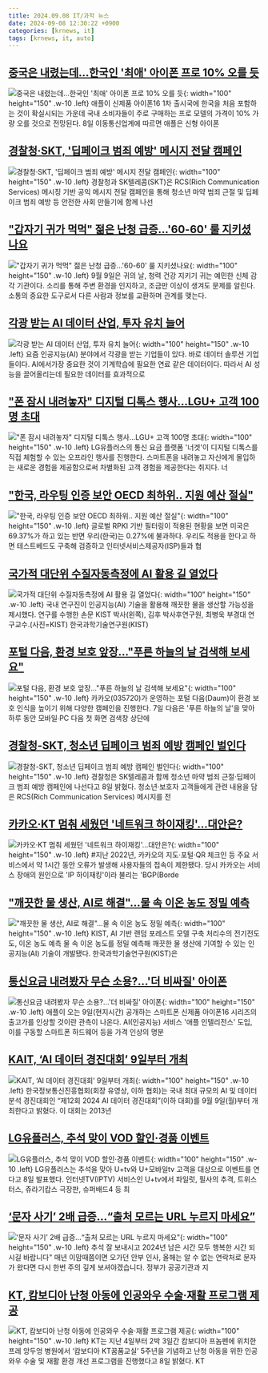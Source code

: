 ```yaml
---
title: 2024.09.08 IT/과학 뉴스
date: 2024-09-08 12:30:22 +0900
categories: [krnews, it]
tags: [krnews, it, auto]
---
```

## [중국은 내렸는데…한국인 '최애' 아이폰 프로 10% 오를 듯](https://n.news.naver.com/mnews/article/015/0005031150)

![중국은 내렸는데…한국인 '최애' 아이폰 프로 10% 오를 듯](https://mimgnews.pstatic.net/image/origin/015/2024/09/08/5031150.jpg?type=nf220_150){: width="100" height="150" .w-10 .left}
애플이 신제품 아이폰16 1차 출시국에 한국을 처음 포함하는 것이 확실시되는 가운데 국내 소비자들이 주로 구매하는 프로 모델의 가격이 10% 가량 오를 것으로 전망된다. 8일 이동통신업계에 따르면 애플은 신형 아이폰

## [경찰청·SKT, '딥페이크 범죄 예방' 메시지 전달 캠페인](https://n.news.naver.com/mnews/article/018/0005831430)

![경찰청·SKT, '딥페이크 범죄 예방' 메시지 전달 캠페인](https://mimgnews.pstatic.net/image/origin/018/2024/09/08/5831430.jpg?type=nf220_150){: width="100" height="150" .w-10 .left}
경찰청과 SK텔레콤(SKT)은 RCS(Rich Communication Services) 메시징 기반 공익 메시지 전달 캠페인을 통해 청소년 마약 범죄 근절 및 딥페이크 범죄 예방 등 안전한 사회 만들기에 함께 나선

## ["갑자기 귀가 먹먹" 젊은 난청 급증…'60-60' 룰 지키셨나요](https://n.news.naver.com/mnews/article/025/0003384998)

!["갑자기 귀가 먹먹" 젊은 난청 급증…'60-60' 룰 지키셨나요](https://mimgnews.pstatic.net/image/origin/025/2024/09/07/3384998.jpg?type=nf220_150){: width="100" height="150" .w-10 .left}
9월 9일은 귀의 날, 청력 건강 지키기 귀는 예민한 신체 감각 기관이다. 소리를 통해 주변 환경을 인지하고, 조금만 이상이 생겨도 문제를 알린다. 소통의 중요한 도구로서 다른 사람과 정보를 교환하며 관계를 맺는다.

## [각광 받는 AI 데이터 산업, 투자 유치 늘어](https://n.news.naver.com/mnews/article/469/0000822019)

![각광 받는 AI 데이터 산업, 투자 유치 늘어](https://mimgnews.pstatic.net/image/origin/469/2024/09/07/822019.jpg?type=nf220_150){: width="100" height="150" .w-10 .left}
요즘 인공지능(AI) 분야에서 각광을 받는 기업들이 있다. 바로 데이터 솔루션 기업들이다. AI에서가장 중요한 것이 기계학습에 필요한 연료 같은 데이터이다. 따라서 AI 성능을 끌어올리는데 필요한 데이터를 효과적으로

## ["폰 잠시 내려놓자" 디지털 디톡스 행사…LGU+ 고객 100명 초대](https://n.news.naver.com/mnews/article/277/0005469527)

!["폰 잠시 내려놓자" 디지털 디톡스 행사…LGU+ 고객 100명 초대](https://mimgnews.pstatic.net/image/origin/277/2024/09/08/5469527.jpg?type=nf220_150){: width="100" height="150" .w-10 .left}
LG유플러스의 통신 요금 플랫폼 '너겟'이 디지털 디톡스를 직접 체험할 수 있는 오프라인 행사를 진행한다. 스마트폰을 내려놓고 자신에게 몰입하는 새로운 경험을 제공함으로써 차별화된 고객 경험을 제공한다는 취지다. 너

## ["한국, 라우팅 인증 보안 OECD 최하위.. 지원 예산 절실"](https://n.news.naver.com/mnews/article/014/0005238528)

!["한국, 라우팅 인증 보안 OECD 최하위.. 지원 예산 절실"](https://mimgnews.pstatic.net/image/origin/014/2024/09/08/5238528.jpg?type=nf220_150){: width="100" height="150" .w-10 .left}
글로벌 RPKI 기반 필터링이 적용된 현황을 보면 미국은 69.37%가 하고 있는 반면 우리(한국)는 0.27%에 불과하다. 우리도 적용을 한다고 하면 테스트베드도 구축해 검증하고 인터넷서비스제공자(ISP)들과 협

## [국가적 대단위 수질자동측정에 AI 활용 길 열었다](https://n.news.naver.com/mnews/article/018/0005831497)

![국가적 대단위 수질자동측정에 AI 활용 길 열었다](https://mimgnews.pstatic.net/image/origin/018/2024/09/08/5831497.jpg?type=nf220_150){: width="100" height="150" .w-10 .left}
국내 연구진이 인공지능(AI) 기술을 활용해 깨끗한 물을 생산할 가능성을 제시했다. 연구를 수행한 손문 KIST 박사(왼쪽), 김후 박사후연구원, 최병욱 부경대 연구교수.(사진=KIST) 한국과학기술연구원(KIST)

## [포털 다음, 환경 보호 앞장…"푸른 하늘의 날 검색해 보세요"](https://n.news.naver.com/mnews/article/421/0007776588)

![포털 다음, 환경 보호 앞장…"푸른 하늘의 날 검색해 보세요"](https://mimgnews.pstatic.net/image/origin/421/2024/09/07/7776588.jpg?type=nf220_150){: width="100" height="150" .w-10 .left}
카카오(035720)가 운영하는 포털 다음(Daum)이 환경 보호 인식을 높이기 위해 다양한 캠페인을 진행한다. 7일 다음은 '푸른 하늘의 날'을 맞아 하루 동안 모바일∙PC 다음 첫 화면 검색창 상단에

## [경찰청-SKT, 청소년 딥페이크 범죄 예방 캠페인 벌인다](https://n.news.naver.com/mnews/article/310/0000118810)

![경찰청-SKT, 청소년 딥페이크 범죄 예방 캠페인 벌인다](https://mimgnews.pstatic.net/image/origin/310/2024/09/08/118810.jpg?type=nf220_150){: width="100" height="150" .w-10 .left}
경찰청은 SK텔레콤과 함께 청소년 마약 범죄 근절·딥페이크 범죄 예방 캠페인에 나선다고 8일 밝혔다. 청소년·보호자 고객들에게 관련 내용을 담은 RCS(Rich Communication Services) 메시지를 전

## [카카오·KT 멈춰 세웠던 '네트워크 하이재킹'…대안은?](https://n.news.naver.com/mnews/article/003/0012774682)

![카카오·KT 멈춰 세웠던 '네트워크 하이재킹'…대안은?](https://mimgnews.pstatic.net/image/origin/003/2024/09/08/12774682.jpg?type=nf220_150){: width="100" height="150" .w-10 .left}
#지난 2022년, 카카오의 지도·포털·QR 체크인 등 주요 서비스에서 약 1시간 동안 오류가 발생해 사용자들의 접속이 제한됐다. 당시 카카오는 서비스 장애의 원인으로 'IP 하이재킹'이라 불리는 'BGP(Borde

## ["깨끗한 물 생산, AI로 해결"…물 속 이온 농도 정밀 예측](https://n.news.naver.com/mnews/article/029/0002900909)

!["깨끗한 물 생산, AI로 해결"…물 속 이온 농도 정밀 예측](https://mimgnews.pstatic.net/image/origin/029/2024/09/08/2900909.jpg?type=nf220_150){: width="100" height="150" .w-10 .left}
KIST, AI 기반 랜덤 포레스트 모델 구축 처리수의 전기전도도, 이온 농도 예측 물 속 이온 농도를 정밀 예측해 깨끗한 물 생산에 기여할 수 있는 인공지능(AI) 기술이 개발됐다. 한국과학기술연구원(KIST)은

## [통신요금 내려봤자 무슨 소용?…'더 비싸질' 아이폰](https://n.news.naver.com/mnews/article/008/0005087275)

![통신요금 내려봤자 무슨 소용?…'더 비싸질' 아이폰](https://mimgnews.pstatic.net/image/origin/008/2024/09/08/5087275.jpg?type=nf220_150){: width="100" height="150" .w-10 .left}
애플이 오는 9일(현지시간) 공개하는 스마트폰 신제품 아이폰16 시리즈의 출고가를 인상할 것이란 관측이 나온다. AI(인공지능) 서비스 '애플 인텔리전스' 도입, 이를 구동할 스마트폰 하드웨어 등을 가격 인상의 명분

## [KAIT, ‘AI 데이터 경진대회’ 9일부터 개최](https://n.news.naver.com/mnews/article/018/0005831505)

![KAIT, ‘AI 데이터 경진대회’ 9일부터 개최](https://mimgnews.pstatic.net/image/origin/018/2024/09/08/5831505.jpg?type=nf220_150){: width="100" height="150" .w-10 .left}
한국정보통신진흥협회(회장 유영상, 이하 협회)는 국내 최대 규모의 AI 및 데이터 분석 경진대회인 “제12회 2024 AI 데이터 경진대회”(이하 대회)를 9월 9일(월)부터 개최한다고 밝혔다. 이 대회는 2013년

## [LG유플러스, 추석 맞이 VOD 할인·경품 이벤트](https://n.news.naver.com/mnews/article/015/0005031164)

![LG유플러스, 추석 맞이 VOD 할인·경품 이벤트](https://mimgnews.pstatic.net/image/origin/015/2024/09/08/5031164.jpg?type=nf220_150){: width="100" height="150" .w-10 .left}
LG유플러스는 추석을 맞아 U+tv와 U+모바일tv 고객을 대상으로 이벤트를 연다고 8일 발표했다. 인터넷TV(IPTV) 서비스인 U+tv에서 파일럿, 필사의 추격, 트위스터스, 쥬라기캅스 극장판, 슈퍼배드4 등 최

## [‘문자 사기’ 2배 급증…“출처 모르는 URL 누르지 마세요”](https://n.news.naver.com/mnews/article/056/0011796558)

![‘문자 사기’ 2배 급증…“출처 모르는 URL 누르지 마세요”](https://mimgnews.pstatic.net/image/origin/056/2024/09/08/11796558.jpg?type=nf220_150){: width="100" height="150" .w-10 .left}
추석 잘 보내시고 2024년 남은 시간 모두 행복한 시간 되시길 바랍니다" 매년 이맘때쯤이면 오가던 안부 인사, 올해는 알 수 없는 연락처로 문자가 왔다면 다시 한번 주의 깊게 보셔야겠습니다. 정부가 공공기관과 지

## [KT, 캄보디아 난청 아동에 인공와우 수술·재활 프로그램 제공](https://n.news.naver.com/mnews/article/014/0005238509)

![KT, 캄보디아 난청 아동에 인공와우 수술·재활 프로그램 제공](https://mimgnews.pstatic.net/image/origin/014/2024/09/08/5238509.jpg?type=nf220_150){: width="100" height="150" .w-10 .left}
KT는 지난 4일부터 2박 3일간 캄보디아 프놈펜에 위치한 프레 앙두엉 병원에서 ‘캄보디아 KT꿈품교실’ 5주년을 기념하고 난청 아동을 위한 인공와우 수술 및 재활 환경 개선 프로그램을 진행했다고 8일 밝혔다. KT

